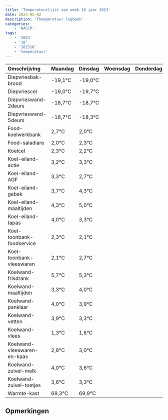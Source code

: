 ```yaml
---
title: 'Temperatuurlijst van week 18 jaar 2023'
date: 2023-05-02
description: 'Themperatuur logboek'
categories:
    - 'HACCP'
tags:
    - '2023'
    - '18'
    - '202318'
    - 'temperatuur'
---
```

|Omschrijving|Maandag|Dinsdag|Woensdag|Donderdag|Vrijdag|Zaterdag|Zondag|
|:---|:---|:---|:---|:---|:---|:---|:---|
|Diepvriesbak-brood|-19,1°C|-19,0°C| | | | | |
|Diepvriescel|-19,0°C|-19,7°C| | | | | |
|Diepvrieswand-2deurs|-18,7°C|-18,7°C| | | | | |
|Diepvrieswand-5deurs|-18,7°C|-18,3°C| | | | | |
|Food-koelwerkbank|2,7°C|2,0°C| | | | | |
|Food-saladiare|2,0°C|2,3°C| | | | | |
|Koelcel|2,3°C|2,2°C| | | | | |
|Koel-eiland-actie|3,2°C|3,3°C| | | | | |
|Koel-eiland-AGF|3,3°C|2,7°C| | | | | |
|Koel-eiland-gebak|3,7°C|4,3°C| | | | | |
|Koel-eiland-maaltijden|4,3°C|5,0°C| | | | | |
|Koel-eiland-tapas|4,0°C|3,3°C| | | | | |
|Koel-toonbank-foodservice|2,3°C|2,1°C| | | | | |
|Koel-toonbank-vleeswaren|2,1°C|2,7°C| | | | | |
|Koelwand-frisdrank|5,7°C|5,3°C| | | | | |
|Koelwand-maaltijden|3,3°C|4,0°C| | | | | |
|Koelwand-panklaar|4,0°C|3,9°C| | | | | |
|Koelwand-vetten|3,9°C|3,3°C| | | | | |
|Koelwand-vlees|1,3°C|1,8°C| | | | | |
|Koelwand-vleeswaren-en-kaas|2,8°C|3,0°C| | | | | |
|Koelwand-zuivel-melk|4,0°C|3,6°C| | | | | |
|Koelwand-zuivel-toetjes|3,6°C|3,3°C| | | | | |
|Warmte-kast|69,3°C|69,9°C| | | | | |

## Opmerkingen


